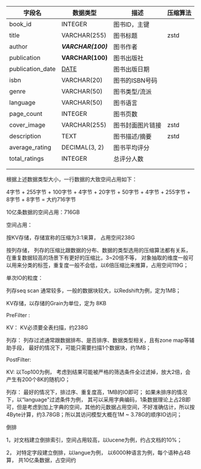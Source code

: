 | 字段名           | 数据类型           | 描述             | 压缩算法 |
| ---------------- | ------------------ | ---------------- | -------- |
| book_id          | INTEGER            | 图书ID，主键     |          |
| title            | VARCHAR(255)       | 图书标题         | zstd     |
| author           | ***VARCHAR(100)*** | 图书作者         |          |
| publication      | **VARCHAR(100)**   | 图书出版社       |          |
| publication_date | <u>DATE</u>        | 图书出版日期     |          |
| isbn             | VARCHAR(20)        | 图书的ISBN号码   |          |
| genre            | VARCHAR(50)        | 图书类型/流派    |          |
| language         | VARCHAR(50)        | 图书语言         |          |
| page_count       | INTEGER            | 图书页数         |          |
| cover_image      | VARCHAR(255)       | 图书封面图片链接 | zstd     |
| description      | TEXT               | 图书描述/摘要    | zstd     |
| average_rating   | DECIMAL(3, 2)      | 图书平均评分     |          |
| total_ratings    | INTEGER            | 总评分人数       |          |
|                  |                    |                  |          |
|                  |                    |                  |          |



根据上述数据类型大小，一行数据的大致空间占用如下：

4字节 + 255字节 + 100字节 + 4字节 + 20字节 + 50字节 + 4字节 + 255字节 + 8字节 + 8字节 = 大约716字节

10亿条数据的空间占用：716GB

空间占用：

按KV存储，存储宣称的压缩为3:1来算， 占用空间238G

按列存储， 列存的压缩比跟数据的分布、数据的类型选用的压缩算法都有关系，在重复数据较高的场景下有更好的压缩比，3~20倍不等， 对象抽取的维度一般可以用来分类的标签，重复度一般不会低，以6倍压缩比来推算，占用空间119G；

单次IO的粒度：

列存seq scan 通常较多，一般的数据块较大，以Redshift为例，定为1MB；

KV存储，以存储的Grain为单位，定为 8KB

PreFilter : 

KV：  KV必须要全表扫描，约238G

列存： 列存过滤通常跟数据排布、是否排序、数据类型相关，且有zone map等辅助手段， 最好的情况下，可能只需要扫描1个数据块，约1MB；

PostFilter:

KV:  以Top100为例， 考虑到结果可能被严格的筛选条件全过滤掉，放大2倍，会产生有200个8K的随机IO；

列存： 最好的情况下，排过序、重复度高，1MB的IO即可； 如果未排序的情况下，以“language"过滤条件为例， 其可以采用字典编码，1条数据理论上占2B即可，但是考虑到加上字典的空间，其他的元数据占用空间，不好准确估计，所以按4Byte计算，约3.78GB；所以其访问模型大概在1M ~ 3.78G的顺序IO访问；



倒排 

1，对文档建立倒排索引，空间占用较高，以lucene为例，约占文档的10%；

2， 对特定字段建立倒排，以langue为例， 以6000种语言为例，每个语种占4B算， 共10亿条数据，占空间约



